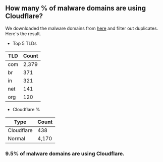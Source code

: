 ## How many % of malware domains are using Cloudflare?


We downloaded the malware domains from [here](https://urlhaus.abuse.ch) and filter out duplicates.
Here's the result.


[//]: # (start replacement)


- Top 5 TLDs

| TLD | Count |
| --- | --- |
| com | 2,379 |
| br | 371 |
| in | 321 |
| net | 141 |
| org | 120 |


- Cloudflare %

| Type | Count |
| --- | --- |
| Cloudflare | 438 |
| Normal | 4,170 |


### 9.5% of malware domains are using Cloudflare.